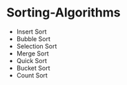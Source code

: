 # Sorting-Algorithms
* Insert Sort
* Bubble Sort
* Selection Sort
* Merge Sort
* Quick Sort
* Bucket Sort
* Count Sort
